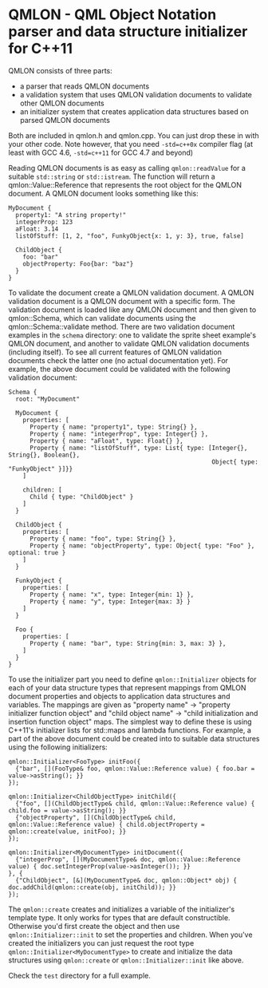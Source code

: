 QMLON - QML Object Notation parser and data structure initializer for C++11
===========================================================================

QMLON consists of three parts:
 * a parser that reads QMLON documents
 * a validation system that uses QMLON validation documents to validate other QMLON documents
 * an initializer system that creates application data structures based on parsed QMLON documents

Both are included in qmlon.h and qmlon.cpp. You can just drop these in with your other code. Note however, that you need `-std=c++0x` compiler flag (at least with GCC 4.6, `-std=c++11` for GCC 4.7 and beyond)

Reading QMLON documents is as easy as calling `qmlon::readValue` for a suitable `std::string` or `std::istream`. The function will return a qmlon::Value::Reference that represents the root object for the QMLON document. A QMLON document looks something like this:

    MyDocument {
      property1: "A string property!"
      integerProp: 123
      aFloat: 3.14
      listOfStuff: [1, 2, "foo", FunkyObject{x: 1, y: 3}, true, false]

      ChildObject {
        foo: "bar"
        objectProperty: Foo{bar: "baz"}
      }
    }

To validate the document create a QMLON validation document. A QMLON validation document is a QMLON document with a specific form. The validation document is loaded like any QMLON document and then given to qmlon::Schema, which can validate documents using the qmlon::Schema::validate method. There are two validation document examples in the `schema` directory: one to validate the sprite sheet example's QMLON document, and another to validate QMLON validation documents (including itself). To see all current features of QMLON validation documents check the latter one (no actual documentation yet). For example, the above document could be validated with the following validation document:

    Schema {
      root: "MyDocument"

      MyDocument {
        properties: [
          Property { name: "property1", type: String{} },
          Property { name: "integerProp", type: Integer{} },
          Property { name: "aFloat", type: Float{} },
          Property { name: "listOfStuff", type: List{ type: [Integer{}, String{}, Boolean{},
                                                             Object{ type: "FunkyObject" }]}}
        ]

        children: [
          Child { type: "ChildObject" }
        ]
      }

      ChildObject {
        properties: [
          Property { name: "foo", type: String{} },
          Property { name: "objectProperty", type: Object{ type: "Foo" }, optional: true }
        ]
      }

      FunkyObject {
        properties: [
          Property { name: "x", type: Integer{min: 1} },
          Property { name: "y", type: Integer{max: 3} }
        ]
      }

      Foo {
        properties: [
          Property { name: "bar", type: String{min: 3, max: 3} },
        ]
      }
    }

To use the initializer part you need to define `qmlon::Initializer` objects for each of your data structure types that represent mappings from QMLON document properties and objects to application data structures and variables. The mappings are given as "property name" -> "property initializer function object" and "child object name" -> "child initialization and insertion function object" maps. The simplest way to define these is using C++11's initializer lists for std::maps and lambda functions. For example, a part of the above document could be created into to suitable data structures using the following initializers:

    qmlon::Initializer<FooType> initFoo({
      {"bar", [](FooType& foo, qmlon::Value::Reference value) { foo.bar = value->asString(); }}
    });

    qmlon::Initializer<ChildObjectType> initChild({
      {"foo", [](ChildObjectType& child, qmlon::Value::Reference value) { child.foo = value->asString(); }}
      {"objectProperty", [](ChildObjectType& child, qmlon::Value::Reference value) { child.objectProperty = qmlon::create(value, initFoo); }}
    });

    qmlon::Initializer<MyDocumentType> initDocument({
      {"integerProp", [](MyDocumentType& doc, qmlon::Value::Reference value) { doc.setIntegerProp(value->asInteger()); }}
    }, {
      {"ChildObject", [&](MyDocumentType& doc, qmlon::Object* obj) { doc.addChild(qmlon::create(obj, initChild)); }}
    });

The `qmlon::create` creates and initializes a variable of the initializer's template type. It only works for types that are default constructible. Otherwise you'd first create the object and then use `qmlon::Initializer::init` to set the properties and children. When you've created the initializers you can just request the root type `qmlon::Initializer<MyDocumentType>` to create and initialize the data structures using `qmlon::create` or `qmlon::Initializer::init` like above.

Check the `test` directory for a full example.
